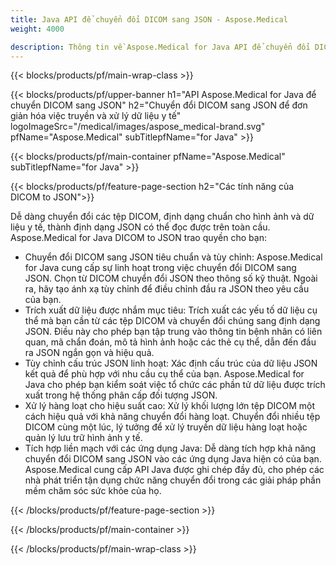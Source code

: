 ```yaml
---
title: Java API để chuyển đổi DICOM sang JSON - Aspose.Medical
weight: 4000

description: Thông tin về Aspose.Medical for Java API để chuyển đổi DICOM sang JSON
---
```


{{< blocks/products/pf/main-wrap-class >}}

{{< blocks/products/pf/upper-banner h1="API Aspose.Medical for Java để chuyển DICOM sang JSON" h2="Chuyển đổi DICOM sang JSON để đơn giản hóa việc truyền và xử lý dữ liệu y tế" logoImageSrc="/medical/images/aspose_medical-brand.svg" pfName="Aspose.Medical" subTitlepfName="for Java" >}}

{{< blocks/products/pf/main-container pfName="Aspose.Medical" subTitlepfName="for Java" >}}

{{< blocks/products/pf/feature-page-section h2="Các tính năng của DICOM to JSON">}}

<p>Dễ dàng chuyển đổi các tệp DICOM, định dạng chuẩn cho hình ảnh và dữ liệu y tế, thành định dạng JSON có thể đọc được trên toàn cầu. Aspose.Medical for Java DICOM to JSON trao quyền cho bạn:</p>

<ul>
<li>Chuyển đổi DICOM sang JSON tiêu chuẩn và tùy chỉnh: Aspose.Medical for Java cung cấp sự linh hoạt trong việc chuyển đổi DICOM sang JSON. Chọn từ DICOM chuyển đổi JSON theo thông số kỹ thuật. Ngoài ra, hãy tạo ánh xạ tùy chỉnh để điều chỉnh đầu ra JSON theo yêu cầu của bạn.</li>
<li>Trích xuất dữ liệu được nhắm mục tiêu: Trích xuất các yếu tố dữ liệu cụ thể mà bạn cần từ các tệp DICOM và chuyển đổi chúng sang định dạng JSON. Điều này cho phép bạn tập trung vào thông tin bệnh nhân có liên quan, mã chẩn đoán, mô tả hình ảnh hoặc các thẻ cụ thể, dẫn đến đầu ra JSON ngắn gọn và hiệu quả.</li>
<li>Tùy chỉnh cấu trúc JSON linh hoạt: Xác định cấu trúc của dữ liệu JSON kết quả để phù hợp với nhu cầu cụ thể của bạn. Aspose.Medical for Java cho phép bạn kiểm soát việc tổ chức các phần tử dữ liệu được trích xuất trong hệ thống phân cấp đối tượng JSON.</li>
<li>Xử lý hàng loạt cho hiệu suất cao: Xử lý khối lượng lớn tệp DICOM một cách hiệu quả với khả năng chuyển đổi hàng loạt. Chuyển đổi nhiều tệp DICOM cùng một lúc, lý tưởng để xử lý truyền dữ liệu hàng loạt hoặc quản lý lưu trữ hình ảnh y tế.</li>
<li>Tích hợp liền mạch với các ứng dụng Java: Dễ dàng tích hợp khả năng chuyển đổi DICOM sang JSON vào các ứng dụng Java hiện có của bạn.  Aspose.Medical cung cấp API Java được ghi chép đầy đủ, cho phép các nhà phát triển tận dụng chức năng chuyển đổi trong các giải pháp phần mềm chăm sóc sức khỏe của họ.</li>
</ul>

{{< /blocks/products/pf/feature-page-section >}}

{{< /blocks/products/pf/main-container >}}

{{< /blocks/products/pf/main-wrap-class >}}